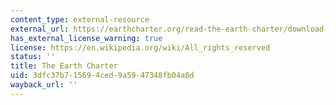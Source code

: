```yaml
---
content_type: external-resource
external_url: https://earthcharter.org/read-the-earth-charter/download-the-charter/
has_external_license_warning: true
license: https://en.wikipedia.org/wiki/All_rights_reserved
status: ''
title: The Earth Charter
uid: 3dfc37b7-1569-4ced-9a59-47348fb04a8d
wayback_url: ''
---
```


